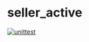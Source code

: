 # seller_active
[![unittest](https://github.com/yberezkin/seller_active/actions/workflows/unittest.yml/badge.svg)](https://github.com/yberezkin/seller_active/actions/workflows/unittest.yml)
